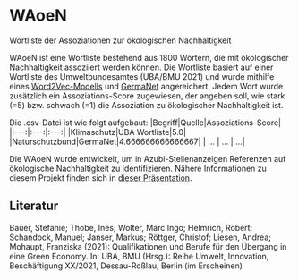 # WAoeN
Wortliste der Assoziationen zur ökologischen Nachhaltigkeit

WAoeN ist eine Wortliste bestehend aus 1800 Wörtern, die mit ökologischer Nachhaltigkeit assoziiert werden können. Die Wortliste basiert auf einer Wortliste des Umweltbundesamtes (UBA/BMU 2021) und wurde mithilfe eines [Word2Vec-Modells](https://devmount.github.io/GermanWordEmbeddings/) und [GermaNet](https://uni-tuebingen.de/fakultaeten/philosophische-fakultaet/fachbereiche/neuphilologie/seminar-fuer-sprachwissenschaft/arbeitsbereiche/allg-sprachwissenschaft-computerlinguistik/ressourcen/lexica/germanet-1/) angereichert. Jedem Wort wurde zusätzlich ein Assoziations-Score zugewiesen, der angeben soll, wie stark (=5) bzw. schwach (=1) die Assoziation zu ökologischer Nachhaltigkeit ist. 

Die .csv-Datei ist wie folgt aufgebaut:
|Begriff|Quelle|Assoziations-Score|
|:---:|:---:|:---:|
|Klimaschutz|UBA Wortliste|5.0|
|Naturschutzbund|GermaNet|4.666666666666667|
| ... | ... | ...|

Die WAoeN wurde entwickelt, um in Azubi-Stellenanzeigen Referenzen auf ökologische Nachhaltigkeit zu identifizieren. Nähere Informationen zu diesem Projekt finden sich in [dieser Präsentation](https://www.agbfn.de/dokumente/pdf/AGBFN_Nachhaltigkeit_Praes_3.a.2_Binnewitt_Schnepf_Attraktivitaet.pdf). 


## Literatur
Bauer, Stefanie; Thobe, Ines; Wolter, Marc Ingo; Helmrich, Robert; Schandock, Manuel; Janser, Markus; Röttger, Christof; Liesen, Andrea; Mohaupt, Franziska (2021): Qualifikationen und Berufe für den Übergang in eine Green Economy. In: UBA, BMU (Hrsg.): Reihe Umwelt, Innovation, Beschäftigung XX/2021, Dessau-Roßlau, Berlin (im Erscheinen)
